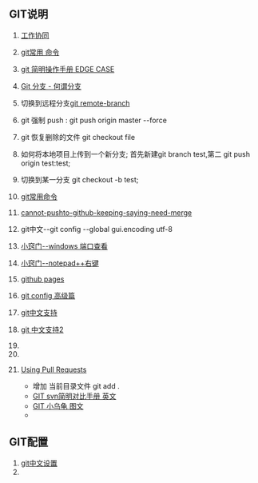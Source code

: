 ## GIT说明
1. [工作协同](http://www.worldhello.net/gotgithub/04-work-with-others/010-fork-and-pull.html)
2. [git常用 命令](http://www.xbc.me/git-commands/)
3. [git 简明操作手册 EDGE CASE](http://gitimmersion.googol.im/lab_13.html)
4. [Git 分支 - 何谓分支](http://git-scm.com/book/zh/Git-%E5%88%86%E6%94%AF-%E4%BD%95%E8%B0%93%E5%88%86%E6%94%AF)
5. 切换到远程分支[git remote-branch ](http://stackoverflow.com/questions/945654/git-checkout-on-a-remote-branch-does-not-work)
6. git 强制 push : git push origin master --force
7. git 恢复删除的文件 git checkout file
8. 如何将本地项目上传到一个新分支; 首先新建git branch test,第二 git push origin test:test;
9. 切换到某一分支 git checkout -b test;
10. [git常用命令](http://blog.csdn.net/sunboy_2050/article/details/7529022)
11. [cannot-pushto-github-keeping-saying-need-merge](http://stackoverflow.com/questions/10298291/cannot-pushto-github-keeping-saying-need-merge/13448568#13448568)
12. git中文--git config  --global gui.encoding utf-8
13. [小窍门--windows 端口查看](http://ywsm.iteye.com/blog/510670)
14. [小窍门--notepad++右键](http://my.oschina.net/fjxy/blog/83673)
15. [github pages](http://pages.github.com/)
16. [git config 高级篇](http://hubingforever.blog.163.com/blog/static/1710405792012312104651929/)
17. [git中文支持](http://blog.csdn.net/son_of_god/article/details/7341928)
18. [git 中文支持2](http://hi.baidu.com/billdkj/item/b72012f9f595d41ba6298856)
11. 
12. 

2. [Using Pull Requests](https://help.github.com/articles/using-pull-requests)
   * 增加 当前目录文件 git add .
   * [GIT svn简明对比手册 英文](http://git.or.cz/course/svn.html)
   * [GIT 小乌龟 图文](http://www.ihiro.org/use-git-synchronize-code-to-github)   
   * 



## GIT配置
1. [git中文设置](http://blog.csdn.net/shuhuai007/article/details/7276195)
2. 
